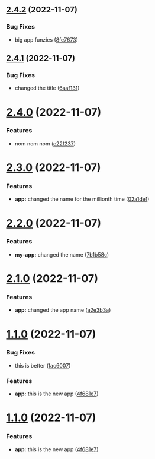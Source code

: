 ## [2.4.2](https://github.com/MurrayJack/nx-build-poc/compare/v2.4.1...v2.4.2) (2022-11-07)


### Bug Fixes

* big app funzies ([8fe7673](https://github.com/MurrayJack/nx-build-poc/commit/8fe7673745005a873e5844a965b4bc7232f49263))

## [2.4.1](https://github.com/MurrayJack/nx-build-poc/compare/v2.4.0...v2.4.1) (2022-11-07)


### Bug Fixes

* changed the title ([6aaf131](https://github.com/MurrayJack/nx-build-poc/commit/6aaf13160e22cc30d56029fbc52a63a9953cb9df))

# [2.4.0](https://github.com/MurrayJack/nx-build-poc/compare/v2.3.0...v2.4.0) (2022-11-07)


### Features

* nom nom nom ([c22f237](https://github.com/MurrayJack/nx-build-poc/commit/c22f23724bf17c7e89ffba5ae2176e0ed778c75d))

# [2.3.0](https://github.com/MurrayJack/nx-build-poc/compare/v2.2.0...v2.3.0) (2022-11-07)


### Features

* **app:** changed the name for the millionth time ([02a1de1](https://github.com/MurrayJack/nx-build-poc/commit/02a1de1319ae4e29a7e339b98c34233e8a4c77d7))

# [2.2.0](https://github.com/MurrayJack/nx-build-poc/compare/v2.1.0...v2.2.0) (2022-11-07)


### Features

* **my-app:** changed the name ([7b1b58c](https://github.com/MurrayJack/nx-build-poc/commit/7b1b58cf2f6f8aec20bd75625ad7c62ed62cdb60))

# [2.1.0](https://github.com/MurrayJack/nx-build-poc/compare/v2.0.0...v2.1.0) (2022-11-07)


### Features

* **app:** changed the app name ([a2e3b3a](https://github.com/MurrayJack/nx-build-poc/commit/a2e3b3ac52cc36d375de263730d8e92a90ef8b1e))

# [1.1.0](https://github.com/MurrayJack/nx-build-poc/compare/v1.0.0...v1.1.0) (2022-11-07)


### Bug Fixes

* this is better ([fac6007](https://github.com/MurrayJack/nx-build-poc/commit/fac600778808991b1e91db49fa33a1375959a3bc))


### Features

* **app:** this is the new app ([4f681e7](https://github.com/MurrayJack/nx-build-poc/commit/4f681e761e1580b8ab77b89da2699c2a62cd669f))

# [1.1.0](https://github.com/MurrayJack/nx-build-poc/compare/v1.0.0...v1.1.0) (2022-11-07)


### Features

* **app:** this is the new app ([4f681e7](https://github.com/MurrayJack/nx-build-poc/commit/4f681e761e1580b8ab77b89da2699c2a62cd669f))
